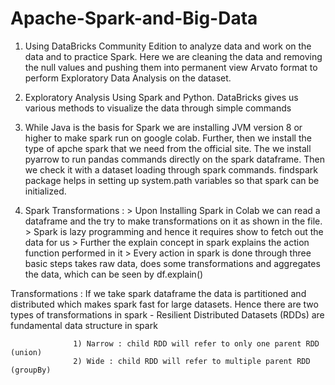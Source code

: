 # Apache-Spark-and-Big-Data

1) Using DataBricks Community Edition to analyze data and work on the data and to practice Spark. Here we are cleaning the data and removing the null values and pushing them into permanent view Arvato format to perform Exploratory Data Analysis on the dataset.

2) Exploratory Analysis Using Spark and Python. DataBricks gives us various methods to visualize the data through simple commands

3) While Java is the basis for Spark we are installing JVM version 8 or higher to make spark run on google colab. Further, then we install the type of apche spark that we need from the official site. The we install pyarrow to run pandas commands directly on the spark dataframe. Then we check it with a dataset loading through spark commands. findspark package helps in setting up system.path variables so that spark can be initialized.


4) Spark Transformations :
            > Upon Installing Spark in Colab we can read a dataframe and the try to make transformations on it as shown in the file. 
            > Spark is lazy programming and hence it requires show to fetch out the data for us
            > Further the explain concept in spark explains the action function performed in it
            > Every action in spark is done through three basic steps takes raw data, does some transformations and aggregates the data, which can be seen by df.explain()
            

Transformations : If we take spark dataframe the data is partitioned and distributed which makes spark fast for large datasets. Hence there are two types of transformations in                       spark - Resilient Distributed Datasets (RDDs) are fundamental data structure in spark

                  1) Narrow : child RDD will refer to only one parent RDD (union)
                  2) Wide : child RDD will refer to multiple parent RDD (groupBy)
